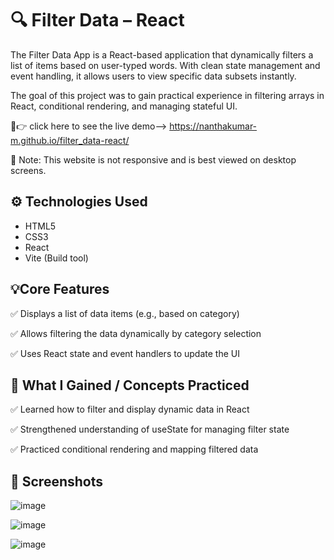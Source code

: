 # 🔍 Filter Data – React

The Filter Data App is a React-based application that dynamically filters a list of items based on user-typed words. With clean state management and event handling, it allows users to view specific data subsets instantly. 

The goal of this project was to gain practical experience in filtering arrays in React, conditional rendering, and managing stateful UI.

🔗👉 click here to see the live demo--> https://nanthakumar-m.github.io/filter_data-react/

🚫 Note: This website is not responsive and is best viewed on desktop screens.

## ⚙️ Technologies Used

- HTML5
- CSS3
- React
- Vite (Build tool)

## 💡Core Features

✅ Displays a list of data items (e.g., based on category)

✅ Allows filtering the data dynamically by category selection

✅ Uses React state and event handlers to update the UI

## 🎯 What I Gained  / Concepts Practiced

✅ Learned how to filter and display dynamic data in React

✅ Strengthened understanding of useState for managing filter state

✅ Practiced conditional rendering and mapping filtered data

## 📸 Screenshots

![image](https://github.com/user-attachments/assets/397b347f-f68b-4064-b506-2d763a9171a8)

![image](https://github.com/user-attachments/assets/8d995b85-185b-4899-992b-681e72402e04)

![image](https://github.com/user-attachments/assets/29674fec-0936-45f2-acbd-79d455cd701d)


